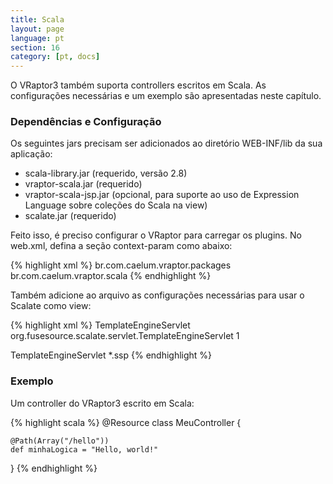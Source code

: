 ```yaml
---
title: Scala
layout: page
language: pt
section: 16
category: [pt, docs]
---
```


O VRaptor3 também suporta controllers escritos em Scala. As configurações necessárias e um exemplo são apresentadas neste capítulo.

<h3>Dependências e Configuração</h3>

Os seguintes jars precisam ser adicionados ao diretório WEB-INF/lib da sua aplicação:

<ul>
<li>scala-library.jar (requerido, versão 2.8)</li>
<li>vraptor-scala.jar (requerido)</li>
<li>vraptor-scala-jsp.jar (opcional, para suporte ao uso de Expression Language sobre coleções do Scala na view)</li>
<li>scalate.jar (requerido)</li>
</ul>

Feito isso, é preciso configurar o VRaptor para carregar os plugins. No web.xml, defina a seção context-param como abaixo:

{% highlight xml %}
<context-param>
    <param-name>br.com.caelum.vraptor.packages</param-name>
    <param-value>br.com.caelum.vraptor.scala</param-value>
</context-param>
{% endhighlight %}

Também adicione ao arquivo as configurações necessárias para usar o Scalate como view:

{% highlight xml %}
<servlet>
    <servlet-name>TemplateEngineServlet</servlet-name>
    <servlet-class>org.fusesource.scalate.servlet.TemplateEngineServlet</servlet-class>
    <load-on-startup>1</load-on-startup>
</servlet>

<servlet-mapping>
    <servlet-name>TemplateEngineServlet</servlet-name>
    <url-pattern>*.ssp</url-pattern>
</servlet-mapping>
{% endhighlight %}

<h3>Exemplo</h3>

Um controller do VRaptor3 escrito em Scala:

{% highlight scala %}
@Resource
class MeuController {

	@Path(Array("/hello"))
	def minhaLogica = "Hello, world!"

}
{% endhighlight %}
